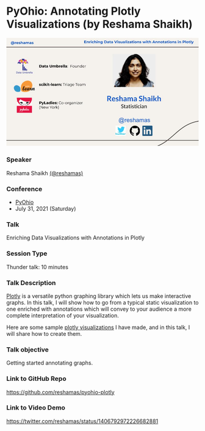 # PyOhio: Annotating Plotly Visualizations (by Reshama Shaikh)


![f1.png](images/speaker_reshama_shaikh.jpg)


### Speaker
Reshama Shaikh [(@reshamas)](https://twitter.com/reshamas)

### Conference
- [PyOhio](https://www.pyohio.org/2021/)
- July 31, 2021 (Saturday)

### Talk
Enriching Data Visualizations with Annotations in Plotly


### Session Type
Thunder talk:  10 minutes

### Talk Description
[Plotly](https://plotly.com/python/) is a versatile python graphing library which lets us make interactive graphs.  In this talk, I will show how to go from a typical static visualization to one enriched with annotations which will convey to your audience a more complete interpretation of your visualization. 

Here are some sample [plotly visualizations](https://reshamas.github.io/covid19-plots/) I have made, and in this talk, I will share how to create them.

### Talk objective  
Getting started annotating graphs.

### Link to GitHub Repo
https://github.com/reshamas/pyohio-plotly

### Link to Video Demo
https://twitter.com/reshamas/status/1406792972226682881
